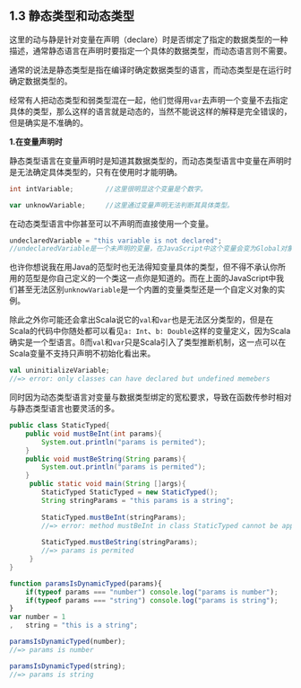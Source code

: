 ## 1.3 静态类型和动态类型

这里的动与静是针对变量在声明（declare）时是否绑定了指定的数据类型的一种描述，通常静态语言在声明时要指定一个具体的数据类型，而动态语言则不需要。

通常的说法是静态类型是指在编译时确定数据类型的语言，而动态类型是在运行时确定数据类型的。

经常有人把动态类型和弱类型混在一起，他们觉得用`var`去声明一个变量不去指定具体的类型，那么这样的语言就是动态的，当然不能说这样的解释是完全错误的，但是确实是不准确的。

**1.在变量声明时**

静态类型语言在变量声明时是知道其数据类型的，而动态类型语言中变量在声明时是无法确定具体类型的，只有在使用时才能明确。

```java
int intVariable;        //这里很明显这个变量是个数字。   
```
```javascript
var unknowVariable;     //这里通过变量声明无法判断其具体类型。
```
在动态类型语言中你甚至可以不声明而直接使用一个变量。

```javascript
undeclaredVariable = "this variable is not declared";
//undeclaredVariable是一个未声明的变量，在JavaScript中这个变量会变为Global对象的一个属性。
```

也许你想说我在用Java的范型时也无法得知变量具体的类型，但不得不承认你所用的范型是你自己定义的一个类这一点你是知道的。而在上面的JavaScript中我们甚至无法区别`unknowVariable`是一个内置的变量类型还是一个自定义对象的实例。

除此之外你可能还会拿出Scala说它的`val`和`var`也是无法区分类型的，但是在Scala的代码中你随处都可以看见`a: Int`、`b: Double`这样的变量定义，因为Scala确实是一个型语言。ß而`val`和`var`只是Scala引入了类型推断机制，这一点可以在Scala变量不支持只声明不初始化看出来。
```scala
val uninitializeVariable;       
//=> error: only classes can have declared but undefined memebers
```

同时因为动态类型语言对变量与数据类型绑定的宽松要求，导致在函数传参时相对与静态类型语言也要灵活的多。

```java
public class StaticTyped{
    public void mustBeInt(int params){
        System.out.println("params is permited"); 
    }
    public void mustBeString(String params){
        System.out.println("params is permited"); 
    }
     public static void main(String []args){
        StaticTyped StaticTyped = new StaticTyped();
        String stringParams = "this params is a string";
        
        StaticTyped.mustBeInt(stringParams);
        //=> error: method mustBeInt in class StaticTyped cannot be applied to given types:
        
        StaticTyped.mustBeString(stringParams);
        //=> params is permited
     }
}
```
```javascript
function paramsIsDynamicTyped(params){
    if(typeof params === "number") console.log("params is number");
    if(typeof params === "string") console.log("params is string");
}
var number = 1
,   string = "this is a string";

paramsIsDynamicTyped(number);
//=> params is number

paramsIsDynamicTyped(string);
//=> params is string
```









```